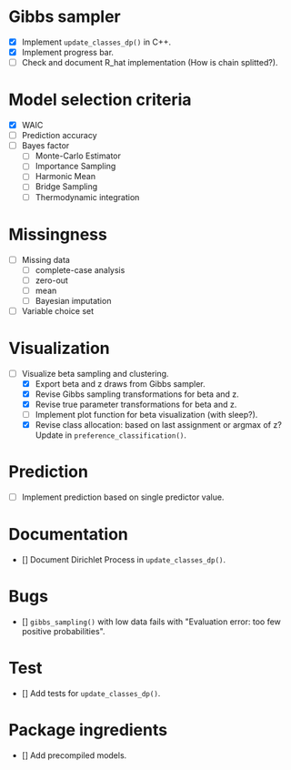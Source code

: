 # Gibbs sampler

- [x] Implement `update_classes_dp()` in C++.
- [x] Implement progress bar.
- [ ] Check and document R_hat implementation (How is chain splitted?).

# Model selection criteria

- [x] WAIC
- [ ] Prediction accuracy
- [ ] Bayes factor
  - [ ] Monte-Carlo Estimator
  - [ ] Importance Sampling
  - [ ] Harmonic Mean
  - [ ] Bridge Sampling
  - [ ] Thermodynamic integration
  
# Missingness

- [ ] Missing data
  - [ ] complete-case analysis
  - [ ] zero-out
  - [ ] mean
  - [ ] Bayesian imputation
- [ ] Variable choice set

# Visualization

- [ ] Visualize beta sampling and clustering.
  - [x] Export beta and z draws from Gibbs sampler.
  - [x] Revise Gibbs sampling transformations for beta and z.
  - [x] Revise true parameter transformations for beta and z.
  - [ ] Implement plot function for beta visualization (with sleep?).
  - [x] Revise class allocation: based on last assignment or argmax of z? Update in `preference_classification()`.

# Prediction

- [ ] Implement prediction based on single predictor value.

# Documentation

- [] Document Dirichlet Process in `update_classes_dp()`.

# Bugs

- [] `gibbs_sampling()` with low data fails with "Evaluation error: too few positive probabilities".

# Test

- [] Add tests for `update_classes_dp()`.

# Package ingredients

- [] Add precompiled models.
